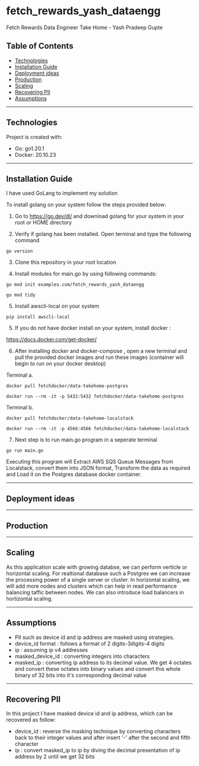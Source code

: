 # fetch_rewards_yash_dataengg
Fetch Rewards Data Engineer Take Home - Yash Pradeep Gupte

## Table of Contents
* [Technologies ](#technologies)
* [Installation Guide ](#installation-guide)
* [Deployment ideas ](#deployment-ideas)
* [Production ](#production)
* [Scaling ](#scaling)
* [Recovering PII ](#recovering-pii)
* [Assumptions ](#assumptions)



---
## Technologies
Project is created with:
* Go: go1.20.1 
* Docker: 20.10.23

--- 
## Installation Guide 

I have used GoLang to implement my solution 

To install golang on your system follow the steps provided below:

1. Go to https://go.dev/dl/ and download golang for your system in your root or HOME directory

2. Verify if golang has been installed. Open terminal and type the following command

``` 
go version 
```

3. Clone this repository in your root location 

4. Install modules for main.go by using following commands:

```
go mod init examples.com/fetch_rewards_yash_dataengg
```

```
go mod tidy
```

5. Install awscli-local on your system

```
pip install awscli-local
```

5. If you do not have docker install on your system, install docker :

https://docs.docker.com/get-docker/

6. After installing docker and docker-compose , open a new terminal and pull the provided docker images and run these images (container will begin to run on your docker desktop)

Terminal a. 

```
docker pull fetchdocker/data-takehome-postgres
```

```
docker run --rm -it -p 5432:5432 fetchdocker/data-takehome-postgres
```

Terminal b.

```
docker pull fetchdocker/data-takehome-localstack
```

```
docker run --rm -it -p 4566:4566 fetchdocker/data-takehome-localstack
```

7. Next step is to run main.go program in a seperate terminal 

```
go run main.go
```

Executing this program will Extract AWS SQS Queue Messages from Localstack, convert them into JSON format, Transform the data as required and Load it on the Postgres database docker container.

--- 

## Deployment ideas



--- 
## Production

--- 

## Scaling
As this application scale with growing databse, we can perform verticle or horizontal scaling. For realtional database such a Postgres we can increase the processing power of a single server or cluster. In horizontal scaling, we will add more nodes and clusters which can help in read performance balancing taffic between nodes. We can also introduce load balancers in hortizontal scaling.

--- 

## Assumptions
 * PII such as device id and ip address are masked using strategies.
 * device_id format : follows a format of 2 digits-3digits-4 digits
 * ip : assuming ip v4 addresses
 * masked_device_id : converting integers into characters 
 * masked_ip : converting ip address to its decimal value. We get 4 octates and convert these octates into binary values and convert this whole binary of 32 bits into it's corresponding decimal value 


---

## Recovering PII
In this project I have masked device id and ip address, which can be recovered as follow:
* device_id : reverse the masking technique by converting characters back to their integer values and after insert '-' after the second and fifth character
* ip : convert masked_ip to ip by diving the decimal presentation of ip address by 2 until we get 32 bits






